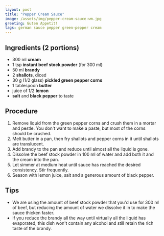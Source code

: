 ```yaml
---
layout: post
title: "Pepper Cream Sauce"
image: /assets/img/pepper-cream-sauce-wm.jpg
greeting: Guten Appetit!
tags: german sauce pepper green-pepper cream
---
```


## Ingredients (2 portions)

 - 300 ml __cream__
 - 1 tsp __instant beef stock powder__ (for 300 ml)
 - 50 ml __brandy__
 - 2 __shallots__, diced
 - 30 g (1/2 glass) __pickled green pepper corns__
 - 1 tablespoon __butter__
 - juice of 1/2 __lemon__
 - __salt__ and __black pepper__ to taste

## Procedure

 1. Remove liquid from the green pepper corns and crush them in a mortar and pestle. You don't want to make a paste, but most of the corns should be crushed.
 1. Melt butter in a pan, then fry shallots and pepper corns in it until shallots are translucent.
 1. Add brandy to the pan and reduce until almost all the liquid is gone.
 1. Dissolve the beef stock powder in 100 ml of water and add both it and the cream into the pan.
 1. Let simmer at medium heat until sauce has reached the desired consistency. Stir frequently.
 1. Season with lemon juice, salt and a generous amount of black pepper.

## Tips

 - We are using the amount of beef stock powder that you'd use for 300 ml of beef, but reducing the amount of water we dissolve it in to make the sauce thicken faster.
 - If you reduce the brandy all the way until virtually all the liquid has evaporated, this dish won't contain any alcohol and still retain the rich taste of the brandy.
